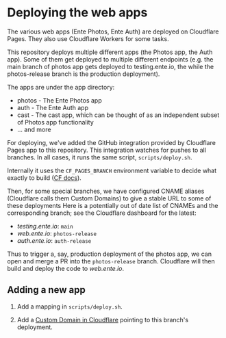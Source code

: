 # Deploying the web apps

The various web apps (Ente Photos, Ente Auth) are deployed on Cloudflare Pages.
They also use Cloudflare Workers for some tasks.

This repository deploys multiple different apps (the Photos app, the Auth app).
Some of them get deployed to multiple different endpoints (e.g. the main branch
of photos app gets deployed to testing.ente.io, the while the photos-release
branch is the production deployment).

The apps are under the app directory:

- photos - The Ente Photos app
- auth - The Ente Auth app
- cast - The cast app, which can be thought of as an independent subset of
  Photos app functionality
- ... and more

For deploying, we've added the GitHub integration provided by Cloudflare Pages
app to this repository. This integration watches for pushes to all branches. In
all cases, it runs the same script, `scripts/deploy.sh`.

Internally it uses the `CF_PAGES_BRANCH` environment variable to decide what
exactly to build ([CF
docs](https://developers.cloudflare.com/pages/how-to/build-commands-branches/)).

Then, for some special branches, we have configured CNAME aliases (Cloudflare
calls them Custom Domains) to give a stable URL to some of these deployments
Here is a potentially out of date list of CNAMEs and the corresponding branch;
see the Cloudflare dashboard for the latest:

- _testing.ente.io_: `main`
- _web.ente.io_: `photos-release`
- _auth.ente.io_: `auth-release`

Thus to trigger a, say, production deployment of the photos app, we can open and
merge a PR into the `photos-release` branch. Cloudflare will then build and
deploy the code to _web.ente.io_.

## Adding a new app

1. Add a mapping in `scripts/deploy.sh`.

2. Add a [Custom Domain in
   Cloudflare](https://developers.cloudflare.com/pages/how-to/custom-branch-aliases/)
   pointing to this branch's deployment.
